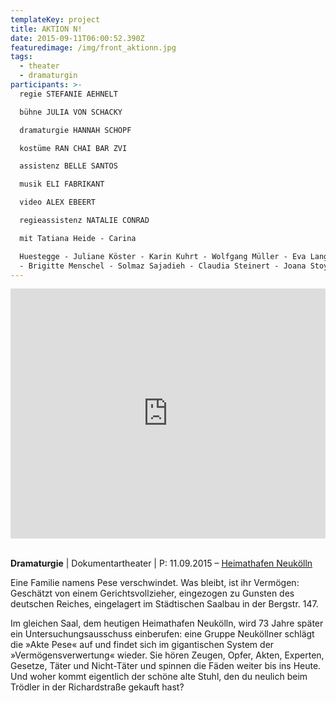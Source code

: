 ```yaml
---
templateKey: project
title: AKTION N!
date: 2015-09-11T06:00:52.390Z
featuredimage: /img/front_aktionn.jpg
tags:
  - theater
  - dramaturgin
participants: >-
  regie STEFANIE AEHNELT 

  bühne JULIA VON SCHACKY 

  dramaturgie HANNAH SCHOPF

  kostüme RAN CHAI BAR ZVI 

  assistenz BELLE SANTOS 

  musik ELI FABRIKANT 

  video ALEX EBEERT 

  regieassistenz NATALIE CONRAD 

  mit Tatiana Heide - Carina

  Huestegge - Juliane Köster - Karin Kuhrt - Wolfgang Müller - Eva Lange-Müller
  - Brigitte Menschel - Solmaz Sajadieh - Claudia Steinert - Joana Stoye
---
```

<iframe width="100%" height="400" src="https://www.youtube.com/embed/3cp0G7epzvE" frameborder="0" allow="accelerometer; autoplay; encrypted-media; gyroscope; picture-in-picture" allowfullscreen></iframe>

\
**Dramaturgie** | Dokumentartheater | P: 11.09.2015 – [Heimathafen Neukölln](https://heimathafen-neukoelln.de/events/aktion-n/)

Eine Familie namens Pese verschwindet. Was bleibt, ist ihr Vermögen: Geschätzt von einem Gerichtsvollzieher, eingezogen zu Gunsten des deutschen Reiches, eingelagert im Städtischen Saalbau in der Bergstr. 147. 

Im gleichen Saal, dem heutigen Heimathafen Neukölln, wird 73 Jahre später ein Untersuchungsausschuss einberufen: eine Gruppe Neuköllner schlägt die »Akte Pese« auf und findet sich im gigantischen System der »Vermögensverwertung« wieder. Sie hören Zeugen, Opfer, Akten, Experten, Gesetze, Täter und Nicht-Täter und spinnen die Fäden weiter bis ins Heute. Und woher kommt eigentlich der schöne alte Stuhl, den du neulich beim Trödler in der Richardstraße gekauft hast?
